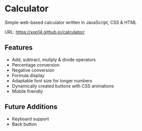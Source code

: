 # Calculator
Simple web-based calculator written in JavaScript, CSS &amp; HTML

URL: https://xop14.github.io/calculator/

## Features

* Add, subtract, muliply & divide operators
* Percentage conversion
* Negative conversion
* Formula display
* Adaptable font size for longer numbers
* Dynamically created buttons with CSS animations
* Mobile friendly


## Future Additions

* Keyboard support
* Back button